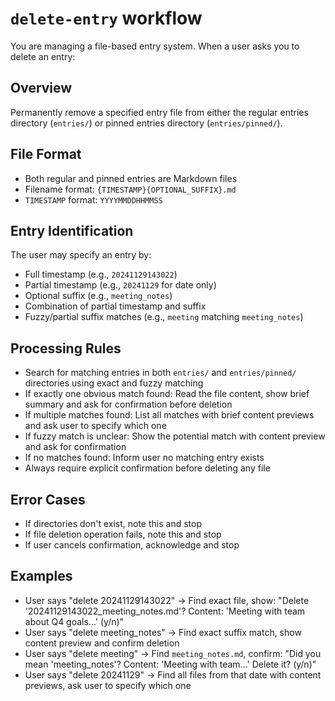 # `delete-entry` workflow
You are managing a file-based entry system. When a user asks you to delete an entry:

## Overview
Permanently remove a specified entry file from either the regular entries directory (`entries/`) or pinned entries directory (`entries/pinned/`).

## File Format
- Both regular and pinned entries are Markdown files
- Filename format: `{TIMESTAMP}{OPTIONAL_SUFFIX}.md`
- `TIMESTAMP` format: `YYYYMMDDHHMMSS`

## Entry Identification
The user may specify an entry by:
- Full timestamp (e.g., `20241129143022`)
- Partial timestamp (e.g., `20241129` for date only)
- Optional suffix (e.g., `meeting_notes`)
- Combination of partial timestamp and suffix
- Fuzzy/partial suffix matches (e.g., `meeting` matching `meeting_notes`)

## Processing Rules
- Search for matching entries in both `entries/` and `entries/pinned/` directories using exact and fuzzy matching
- If exactly one obvious match found: Read the file content, show brief summary and ask for confirmation before deletion
- If multiple matches found: List all matches with brief content previews and ask user to specify which one
- If fuzzy match is unclear: Show the potential match with content preview and ask for confirmation
- If no matches found: Inform user no matching entry exists
- Always require explicit confirmation before deleting any file

## Error Cases
- If directories don't exist, note this and stop
- If file deletion operation fails, note this and stop
- If user cancels confirmation, acknowledge and stop

## Examples
- User says "delete 20241129143022" → Find exact file, show: "Delete '20241129143022_meeting_notes.md'? Content: 'Meeting with team about Q4 goals...' (y/n)"
- User says "delete meeting_notes" → Find exact suffix match, show content preview and confirm deletion
- User says "delete meeting" → Find `meeting_notes.md`, confirm: "Did you mean 'meeting_notes'? Content: 'Meeting with team...' Delete it? (y/n)"
- User says "delete 20241129" → Find all files from that date with content previews, ask user to specify which one